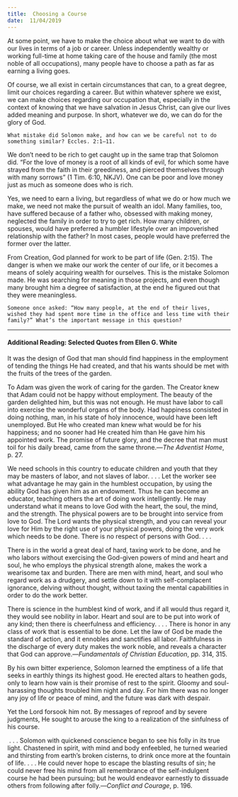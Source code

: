 ```yaml
---
title:  Choosing a Course
date:  11/04/2019
---
```


At some point, we have to make the choice about what we want to do with our lives in terms of a job or career. Unless independently wealthy or working full-time at home taking care of the house and family (the most noble of all occupations), many people have to choose a path as far as earning a living goes.

Of course, we all exist in certain circumstances that can, to a great degree, limit our choices regarding a career. But within whatever sphere we exist, we can make choices regarding our occupation that, especially in the context of knowing that we have salvation in Jesus Christ, can give our lives added meaning and purpose. In short, whatever we do, we can do for the glory of God.

`What mistake did Solomon make, and how can we be careful not to do something similar? Eccles. 2:1–11.`

We don’t need to be rich to get caught up in the same trap that Solomon did. “For the love of money is a root of all kinds of evil, for which some have strayed from the faith in their greediness, and pierced themselves through with many sorrows” (1 Tim. 6:10, NKJV). One can be poor and love money just as much as someone does who is rich.

Yes, we need to earn a living, but regardless of what we do or how much we make, we need not make the pursuit of wealth an idol. Many families, too, have suffered because of a father who, obsessed with making money, neglected the family in order to try to get rich. How many children, or spouses, would have preferred a humbler lifestyle over an impoverished relationship with the father? In most cases, people would have preferred the former over the latter.

From Creation, God planned for work to be part of life (Gen. 2:15). The danger is when we make our work the center of our life, or it becomes a means of solely acquiring wealth for ourselves. This is the mistake Solomon made. He was searching for meaning in those projects, and even though many brought him a degree of satisfaction, at the end he figured out that they were meaningless.

`Someone once asked: “How many people, at the end of their lives, wished they had spent more time in the office and less time with their family?” What’s the important message in this question?`

---

#### Additional Reading: Selected Quotes from Ellen G. White

It was the design of God that man should find happiness in the employment of tending the things He had created, and that his wants should be met with the fruits of the trees of the garden. 

To Adam was given the work of caring for the garden. The Creator knew that Adam could not be happy without employment. The beauty of the garden delighted him, but this was not enough. He must have labor to call into exercise the wonderful organs of the body. Had happiness consisted in doing nothing, man, in his state of holy innocence, would have been left unemployed. But He who created man knew what would be for his happiness; and no sooner had He created him than He gave him his appointed work. The promise of future glory, and the decree that man must toil for his daily bread, came from the same throne.—_The Adventist Home_, p. 27. 

We need schools in this country to educate children and youth that they may be masters of labor, and not slaves of labor. . . . Let the worker see what advantage he may gain in the humblest occupation, by using the ability God has given him as an endowment. Thus he can become an educator, teaching others the art of doing work intelligently. He may understand what it means to love God with the heart, the soul, the mind, and the strength. The physical powers are to be brought into service from love to God. The Lord wants the physical strength, and you can reveal your love for Him by the right use of your physical powers, doing the very work which needs to be done. There is no respect of persons with God. . . .

There is in the world a great deal of hard, taxing work to be done, and he who labors without exercising the God-given powers of mind and heart and soul, he who employs the physical strength alone, makes the work a wearisome tax and burden. There are men with mind, heart, and soul who regard work as a drudgery, and settle down to it with self-complacent ignorance, delving without thought, without taxing the mental capabilities in order to do the work better. 

There is science in the humblest kind of work, and if all would thus regard it, they would see nobility in labor. Heart and soul are to be put into work of any kind; then there is cheerfulness and efficiency. . . . There is honor in any class of work that is essential to be done. Let the law of God be made the standard of action, and it ennobles and sanctifies all labor. Faithfulness in the discharge of every duty makes the work noble, and reveals a character that God can approve.—_Fundamentals of Christian Education_, pp. 314, 315.

By his own bitter experience, Solomon learned the emptiness of a life that seeks in earthly things its highest good. He erected altars to heathen gods, only to learn how vain is their promise of rest to the spirit. Gloomy and soul-harassing thoughts troubled him night and day. For him there was no longer any joy of life or peace of mind, and the future was dark with despair.

Yet the Lord forsook him not. By messages of reproof and by severe judgments, He sought to arouse the king to a realization of the sinfulness of his course. 

 . . . Solomon with quickened conscience began to see his folly in its true light. Chastened in spirit, with mind and body enfeebled, he turned wearied and thirsting from earth’s broken cisterns, to drink once more at the fountain of life. . . . He could never hope to escape the blasting results of sin; he could never free his mind from all remembrance of the self-indulgent course he had been pursuing; but he would endeavor earnestly to dissuade others from following after folly.—_Conflict and Courage_, p. 196. 